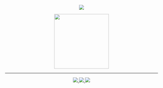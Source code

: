
<p align="center"> <img src="https://discord.c99.nl/widget/theme-4/340626978313076747.png"/> </p>

<p align="center"> <a href="https://github.com/rickjosee"> <img height="180em" src="https://github-readme-stats.vercel.app/api?username=rickjosee&show_icons=true&theme=tokyonight&include_all_commits=true&count_private=true"/> </p>
  
____
  
<p align="center"> <img src="https://img.shields.io/badge/-JavaScript-000000?style=for-the-badge&logo=javascript"/> <img src="https://img.shields.io/badge/Node.js-43853D?style=for-the-badge&logo=node.js&logoColor=white"/> <img src="https://github.com/rickjosee/rickjosee/blob/output/github-contribution-grid-snake.svg"/> </p>
